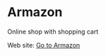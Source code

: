 # Armazon
Online shop with shopping cart

Web site:
<a href="http://www.armazon.com.ua/">Go to Armazon</a>

